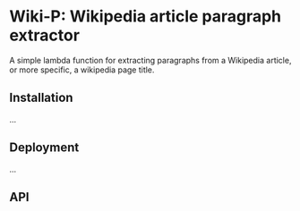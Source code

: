 # Wiki-P: Wikipedia article paragraph extractor

A simple lambda function for extracting paragraphs from a Wikipedia article, or more specific, a wikipedia page title.

## Installation
...

## Deployment
...

## API

